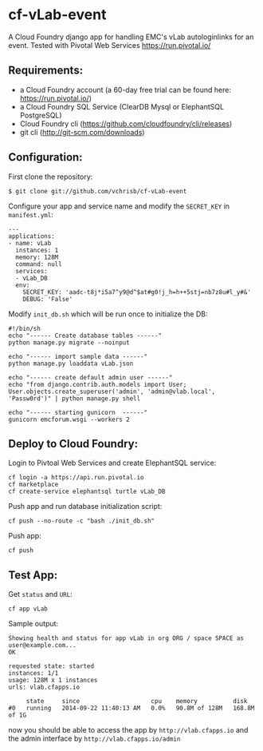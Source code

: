 cf-vLab-event
==========
A Cloud Foundry django app for handling EMC's vLab autologinlinks for an event. Tested with Pivotal Web Services https://run.pivotal.io/ 

Requirements:
-------------
* a Cloud Foundry account (a 60-day free trial can be found here: https://run.pivotal.io/)
* a Cloud Foundry SQL Service (ClearDB Mysql or ElephantSQL PostgreSQL)
* Cloud Foundry cli (https://github.com/cloudfoundry/cli/releases)
* git cli (http://git-scm.com/downloads)

Configuration:
-------------

First clone the repository:

    $ git clone git://github.com/vchrisb/cf-vLab-event

Configure your app and service name and modify the ``SECRET_KEY`` in ``manifest.yml``:

    ---
    applications:
    - name: vLab
      instances: 1
      memory: 128M
      command: null
      services:
      - vLab_DB
      env:
        SECRET_KEY: 'aadc-t8j*i5a7^y9@d^$at#g0!j_h=h++5stj=nb7z8u#l_y#&'
        DEBUG: 'False'

Modify ``init_db.sh`` which will be run once to initialize the DB:

    #!/bin/sh
    echo "------ Create database tables ------"
    python manage.py migrate --noinput
    
    echo "------ import sample data ------"
    python manage.py loaddata vLab.json
    
    echo "------ create default admin user ------"
    echo "from django.contrib.auth.models import User; User.objects.create_superuser('admin', 'admin@vlab.local', 'Passw0rd')" | python manage.py shell

    echo "------ starting gunicorn  ------"
    gunicorn emcforum.wsgi --workers 2

Deploy to Cloud Foundry:
-------------

Login to Pivtoal Web Services and create ElephantSQL service:

    cf login -a https://api.run.pivotal.io
    cf marketplace
    cf create-service elephantsql turtle vLab_DB

Push app and run database initialization script:

    cf push --no-route -c "bash ./init_db.sh"
    
Push app:

    cf push

Test App:
-------------

Get ``status`` and ``URL``:

    cf app vLab
    
Sample output:

    Showing health and status for app vLab in org ORG / space SPACE as user@example.com...
    OK
    
    requested state: started
    instances: 1/1
    usage: 128M x 1 instances
    urls: vlab.cfapps.io
    
         state     since                    cpu    memory          disk
    #0   running   2014-09-22 11:40:13 AM   0.0%   90.8M of 128M   168.8M of 1G


    
now you should be able to access the app by ``http://vlab.cfapps.io``
and the admin interface by ``http://vlab.cfapps.io/admin``

